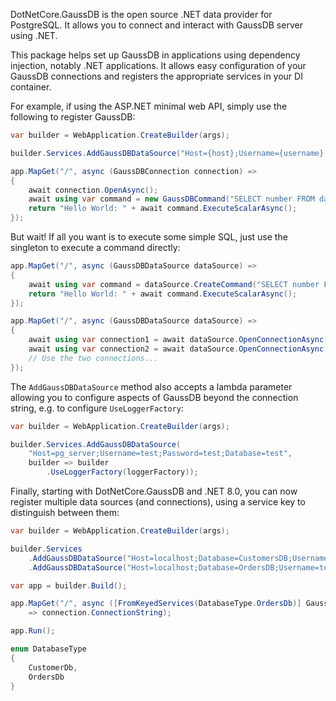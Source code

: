 DotNetCore.GaussDB is the open source .NET data provider for PostgreSQL. It allows you to connect and interact with GaussDB server using .NET.

This package helps set up GaussDB in applications using dependency injection, notably .NET applications. It allows easy configuration of your GaussDB connections and registers the appropriate services in your DI container. 

For example, if using the ASP.NET minimal web API, simply use the following to register GaussDB:

```csharp
var builder = WebApplication.CreateBuilder(args);

builder.Services.AddGaussDBDataSource("Host={host};Username={username};Password={password};Database={database}");
```

```csharp
app.MapGet("/", async (GaussDBConnection connection) =>
{
    await connection.OpenAsync();
    await using var command = new GaussDBCommand("SELECT number FROM data LIMIT 1", connection);
    return "Hello World: " + await command.ExecuteScalarAsync();
});
```

But wait! If all you want is to execute some simple SQL, just use the singleton to execute a command directly:

```csharp
app.MapGet("/", async (GaussDBDataSource dataSource) =>
{
    await using var command = dataSource.CreateCommand("SELECT number FROM data LIMIT 1");
    return "Hello World: " + await command.ExecuteScalarAsync();
});
```

```csharp
app.MapGet("/", async (GaussDBDataSource dataSource) =>
{
    await using var connection1 = await dataSource.OpenConnectionAsync();
    await using var connection2 = await dataSource.OpenConnectionAsync();
    // Use the two connections...
});
```

The `AddGaussDBDataSource` method also accepts a lambda parameter allowing you to configure aspects of GaussDB beyond the connection string, e.g. to configure `UseLoggerFactory`:

```csharp
var builder = WebApplication.CreateBuilder(args);

builder.Services.AddGaussDBDataSource(
    "Host=pg_server;Username=test;Password=test;Database=test",
    builder => builder
        .UseLoggerFactory(loggerFactory));
```

Finally, starting with DotNetCore.GaussDB and .NET 8.0, you can now register multiple data sources (and connections), using a service key to distinguish between them:

```c#
var builder = WebApplication.CreateBuilder(args);

builder.Services
    .AddGaussDBDataSource("Host=localhost;Database=CustomersDB;Username=test;Password=test", serviceKey: DatabaseType.CustomerDb)
    .AddGaussDBDataSource("Host=localhost;Database=OrdersDB;Username=test;Password=test", serviceKey: DatabaseType.OrdersDb);

var app = builder.Build();

app.MapGet("/", async ([FromKeyedServices(DatabaseType.OrdersDb)] GaussDBConnection connection)
    => connection.ConnectionString);

app.Run();

enum DatabaseType
{
    CustomerDb,
    OrdersDb
}
```